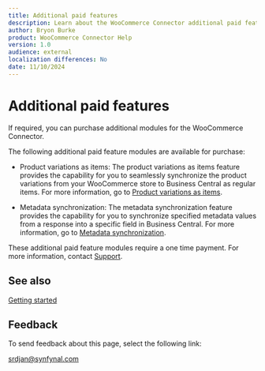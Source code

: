 ```yaml
---
title: Additional paid features
description: Learn about the WooCommerce Connector additional paid features.
author: Bryon Burke
product: WooCommerce Connector Help
version: 1.0
audience: external
localization differences: No
date: 11/10/2024
---
```


<!-- markdownlint-disable MD006 MD007 MD009 MD024 MD025 MD033 -->
<!--// cspell:ignore  markdownlint allowfullscreen keyframes -->

# Additional paid features

If required, you can purchase additional modules for the WooCommerce Connector. 

The following additional paid feature modules are available for purchase:

- Product variations as items: The product variations as items feature provides the capability for you to seamlessly synchronize the product variations from your WooCommerce store to Business Central as regular items. For more information, go to [Product variations as items](product-variations-as-items.md).

- Metadata synchronization: The metadata synchronization feature provides the capability for you to synchronize specified metadata values from a response into a specific field in Business Central. For more information, go to [Metadata synchronization](metadata-synchronization.md).

These additional paid feature modules require a one time payment. For more information, contact <a href="https://www.synfynal.com/contact" target="_blank">Support</a>.

## See also

[Getting started](getting-started.md)

## Feedback

To send feedback about this page, select the following link:

[srdjan@synfynal.com](mailto:srdjan@synfynal.com?subject=Documentation%20Feedback%20Product%20Docs:%20additional-paid-features)
